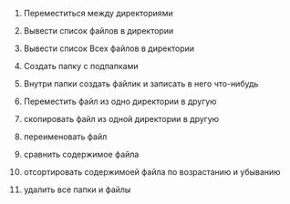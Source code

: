 1. Переместиться между директориями
   
2. Вывести список файлов в директории
   
3. Вывести список Всех файлов в директории
   
4. Создать папку с подпапками
   
5. Внутри папки создать файлик и записать в него что-нибудь
   
6. Переместить файл из одно директории в другую
    
7. скопировать файл из одной директории в другую
    
8. переименовать файл
    
9. сравнить содержимое файла
    
10. отсортировать содержимоей файла по возрастанию и убыванию
    
11. удалить все папки и файлы
